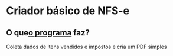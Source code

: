 # Criador básico de NFS-e

## O que[o programa](https://pedromarquetti.github.io/NFSe/) faz?

Coleta dados de itens vendidos e impostos e cria um PDF simples
